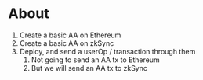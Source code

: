 # About

1. Create a basic AA on Ethereum
2. Create a basic AA on zkSync
3. Deploy, and send a userOp / transaction through them
   1. Not going to send an AA tx to Ethereum
   2. But we will send an AA tx to zkSync
